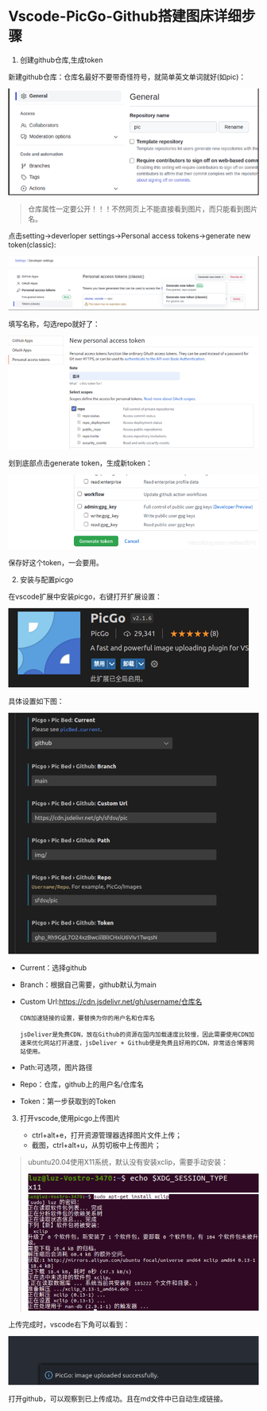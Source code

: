 # Vscode-PicGo-Github搭建图床详细步骤

1. 创建github仓库,生成token

新建github仓库：仓库名最好不要带奇怪符号，就简单英文单词就好(如pic)：

![20221125145606](.assets/vscode-picgo-github搭建图床/20221125145606.png)

>仓库属性一定要公开！！！不然网页上不能直接看到图片，而只能看到图片名。

点击setting->deverloper settings->Personal access tokens->generate new token(classic):

![20221125145820](.assets/vscode-picgo-github搭建图床/20221125145820.png)

填写名称，勾选repo就好了：

![20221125145912](.assets/vscode-picgo-github搭建图床/20221125145912.png)

划到底部点击generate token，生成新token：

![20221125145450](.assets/vscode-picgo-github搭建图床/20221125145450.png)

保存好这个token，一会要用。

2. 安装与配置picgo

在vscode扩展中安装picgo，右键打开扩展设置：

![20221125150503](.assets/vscode-picgo-github搭建图床/20221125150503.png)

具体设置如下图：

![20221125150617](.assets/vscode-picgo-github搭建图床/20221125150617.png)

* Current：选择github
* Branch：根据自己需要，github默认为main
* Custom Url:https://cdn.jsdelivr.net/gh/username/仓库名

      CDN加速链接的设置，要替换为你的用户名和仓库名
      
      jsDeliver是免费CDN，放在Github的资源在国内加载速度比较慢，因此需要使用CDN加速来优化网站打开速度，jsDeliver + Github便是免费且好用的CDN，非常适合博客网站使用。
* Path:可选项，图片路径
* Repo：仓库，github上的用户名/仓库名
* Token：第一步获取到的Token

3. 打开vscode,使用picgo上传图片

    * ctrl+alt+e，打开资源管理器选择图片文件上传；
    * 截图，ctrl+alt+u，从剪切板中上传图片；

> ubuntu20.04使用X11系统，默认没有安装xclip，需要手动安装：
> 
>![20221125151621](.assets/vscode-picgo-github搭建图床/20221125151621.png)
>![20221125151449](.assets/vscode-picgo-github搭建图床/20221125151449.png)

上传完成时，vscode右下角可以看到：

![20221125151800](.assets/vscode-picgo-github搭建图床/20221125151800.png)

打开github，可以观察到已上传成功。且在md文件中已自动生成链接。
